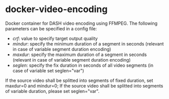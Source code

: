 # docker-video-encoding

Docker container for DASH video encoding using FFMPEG. 
The following parameters can be specified in a config file: 

* _crf_: value to specify target output quality 
* _mindur_: specify the minimum duration of a segment in seconds (relevant in case of variable segment duration encoding)
* _maxdur_: specify the maximum duration of a segment in seconds (relevant in case of variable segment duration encoding)
* _seglen_: specify the fix duration in seconds of all video segments (in case of variable set seglen="var")

If the source video shall be splitted into segments of fixed duration, set maxdur=0 and mindur=0; If the source video shall be splitted into segments of variable duration, please set seglen="var".
